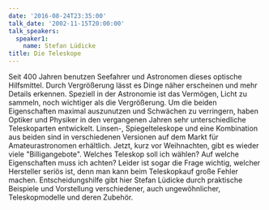 ```yaml
---
date: '2016-08-24T23:35:00'
talk_date: '2002-11-15T20:00:00'
talk_speakers:
  speaker1:
    name: Stefan Lüdicke
title: Die Teleskope
---
```

Seit 400 Jahren benutzen Seefahrer und Astronomen dieses optische Hilfsmittel. Durch Vergrößerung lässt es Dinge näher erscheinen und mehr Details erkennen. Speziell in der Astronomie ist das Vermögen, Licht zu sammeln, noch wichtiger als die Vergrößerung. 
Um die beiden Eigenschaften maximal auszunutzen und Schwächen zu verringern, haben Optiker und Physiker in den vergangenen Jahren sehr unterschiedliche Teleskoparten entwickelt. Linsen-, Spiegelteleskope und eine Kombination aus beiden sind in verschiedenen Versionen auf dem Markt für Amateurastronomen erhältlich. 
Jetzt, kurz vor Weihnachten, gibt es wieder viele "Billigangebote". Welches Teleskop soll ich wählen? Auf welche Eigenschaften muss ich achten? Leider ist sogar die Frage wichtig, welcher Hersteller seriös ist, denn man kann beim Teleskopkauf große Fehler machen. Entscheidungshilfe gibt hier Stefan Lüdicke durch praktische Beispiele und Vorstellung verschiedener, auch ungewöhnlicher, Teleskopmodelle und deren Zubehör.